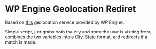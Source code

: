 # WP Engine Geolocation Rediret

Based on [this](https://wpengine.com/support/geotarget/) geolocation service provided by WP Engine. 

Simple script, just grabs both the city and state the user is visiting from, combines the two variables into a City, State format, and redirects if a match is made.
